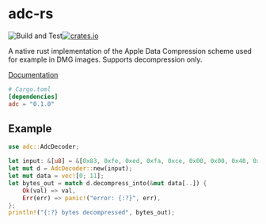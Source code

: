 adc-rs
======
![Build and Test](https://github.com/citruz/adc-rs/workflows/Build%20and%20Test/badge.svg?branch=main)[![crates.io](https://img.shields.io/crates/v/adc)](https://crates.io/crates/adc)

A native rust implementation of the Apple Data Compression scheme used for example in DMG images.
Supports decompression only.

[Documentation](https://docs.rs/adc)

```toml
# Cargo.toml
[dependencies]
adc = "0.1.0"
```

## Example

```rust
use adc::AdcDecoder;

let input: &[u8] = &[0x83, 0xfe, 0xed, 0xfa, 0xce, 0x00, 0x00, 0x40, 0x00, 0x06];
let mut d = AdcDecoder::new(input);
let mut data = vec![0; 11];
let bytes_out = match d.decompress_into(&mut data[..]) {
    Ok(val) => val,
    Err(err) => panic!("error: {:?}", err),
};
println!("{:?} bytes decompressed", bytes_out);
```
